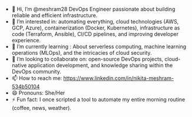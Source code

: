 - 👋 Hi, I’m @meshram28
    DevOps Engineer passionate about building reliable and efficient infrastructure.
- 👀 I’m interested in: automating everything, cloud technologies (AWS, GCP, Azure), containerization (Docker, Kubernetes), infrastructure as code
    (Terraform, Ansible), CI/CD pipelines, and improving developer experience.
- 🌱 I’m currently learning : About serverless computing, machine learning operations (MLOps), and the intricacies of cloud security.
- 💞️ I’m looking to collaborate on:  open-source DevOps projects, cloud-native application development, and knowledge sharing within the DevOps community.
- 📫 How to reach me: https://www.linkedin.com/in/nikita-meshram-534b50104
- 😄 Pronouns: She/Her
- ⚡ Fun fact: I once scripted a tool to automate my entire morning routine (coffee, news, weather).
